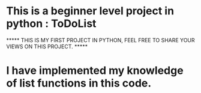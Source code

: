 # This is a beginner level project in python : ToDoList


***** THIS IS MY FIRST PROJECT IN PYTHON, FEEL FREE TO SHARE YOUR VIEWS ON THIS PROJECT. ***** 
# I have implemented my knowledge of list functions in this code.

